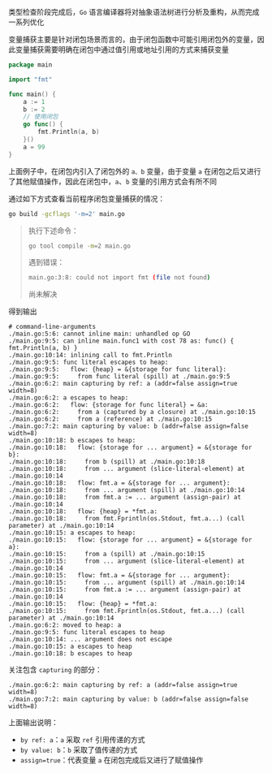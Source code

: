 类型检查阶段完成后，`Go` 语言编译器将对抽象语法树进行分析及重构，从而完成一系列优化

变量捕获主要是针对闭包场景而言的，由于闭包函数中可能引用闭包外的变量，因此变量捕获需要明确在闭包中通过值引用或地址引用的方式来捕获变量

```go
package main

import "fmt"

func main() {
	a := 1
	b := 2
	// 使用闭包
	go func() {
		fmt.Println(a, b)
	}()
	a = 99
}

```

上面例子中，在闭包内引入了闭包外的 `a、b` 变量，由于变量 `a` 在闭包之后又进行了其他赋值操作，因此在闭包中，`a`、`b` 变量的引用方式会有所不同

通过如下方式查看当前程序闭包变量捕获的情况：

```bash
go build -gcflags '-m=2' main.go
```

> 执行下述命令：
> 
> ```bash
> go tool compile -m=2 main.go
> ```
>
> 遇到错误：
> 
> ```bash
> main.go:3:8: could not import fmt (file not found)
> ```
> 
> 尚未解决

得到输出

```plain
# command-line-arguments
./main.go:5:6: cannot inline main: unhandled op GO
./main.go:9:5: can inline main.func1 with cost 78 as: func() { fmt.Println(a, b) }
./main.go:10:14: inlining call to fmt.Println
./main.go:9:5: func literal escapes to heap:
./main.go:9:5:   flow: {heap} = &{storage for func literal}:
./main.go:9:5:     from func literal (spill) at ./main.go:9:5
./main.go:6:2: main capturing by ref: a (addr=false assign=true width=8)
./main.go:6:2: a escapes to heap:
./main.go:6:2:   flow: {storage for func literal} = &a:
./main.go:6:2:     from a (captured by a closure) at ./main.go:10:15
./main.go:6:2:     from a (reference) at ./main.go:10:15
./main.go:7:2: main capturing by value: b (addr=false assign=false width=8)
./main.go:10:18: b escapes to heap:
./main.go:10:18:   flow: {storage for ... argument} = &{storage for b}:
./main.go:10:18:     from b (spill) at ./main.go:10:18
./main.go:10:18:     from ... argument (slice-literal-element) at ./main.go:10:14
./main.go:10:18:   flow: fmt.a = &{storage for ... argument}:
./main.go:10:18:     from ... argument (spill) at ./main.go:10:14
./main.go:10:18:     from fmt.a := ... argument (assign-pair) at ./main.go:10:14
./main.go:10:18:   flow: {heap} = *fmt.a:
./main.go:10:18:     from fmt.Fprintln(os.Stdout, fmt.a...) (call parameter) at ./main.go:10:14
./main.go:10:15: a escapes to heap:
./main.go:10:15:   flow: {storage for ... argument} = &{storage for a}:
./main.go:10:15:     from a (spill) at ./main.go:10:15
./main.go:10:15:     from ... argument (slice-literal-element) at ./main.go:10:14
./main.go:10:15:   flow: fmt.a = &{storage for ... argument}:
./main.go:10:15:     from ... argument (spill) at ./main.go:10:14
./main.go:10:15:     from fmt.a := ... argument (assign-pair) at ./main.go:10:14
./main.go:10:15:   flow: {heap} = *fmt.a:
./main.go:10:15:     from fmt.Fprintln(os.Stdout, fmt.a...) (call parameter) at ./main.go:10:14
./main.go:6:2: moved to heap: a
./main.go:9:5: func literal escapes to heap
./main.go:10:14: ... argument does not escape
./main.go:10:15: a escapes to heap
./main.go:10:18: b escapes to heap
```

关注包含 `capturing` 的部分：

```plain
./main.go:6:2: main capturing by ref: a (addr=false assign=true width=8)
./main.go:7:2: main capturing by value: b (addr=false assign=false width=8)
```

上面输出说明：

- `by ref: a`：`a` 采取 `ref` 引用传递的方式
- `by value: b`：`b` 采取了值传递的方式
- `assign=true`：代表变量 `a` 在闭包完成后又进行了赋值操作
